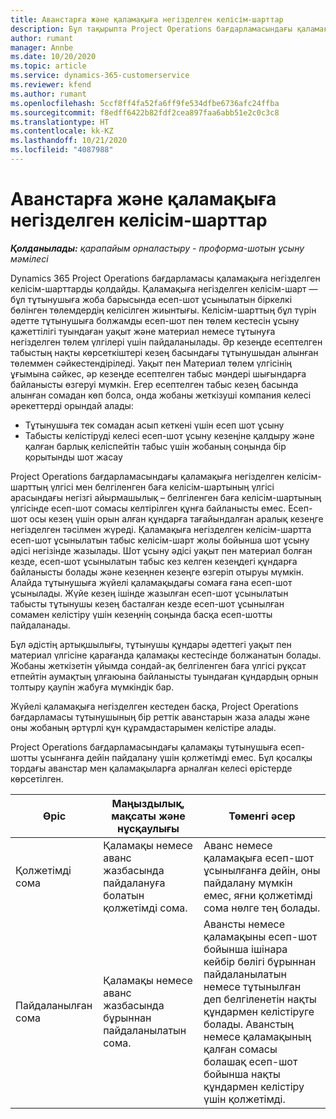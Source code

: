 ```yaml
---
title: Аванстарға және қаламақыға негізделген келісім-шарттар
description: Бұл тақырыпта Project Operations бағдарламасындағы қаламақыға негізделген келісім-шарттың келісілген үлгілері мен аванстар туралы ақпарат берілген.
author: rumant
manager: Annbe
ms.date: 10/20/2020
ms.topic: article
ms.service: dynamics-365-customerservice
ms.reviewer: kfend
ms.author: rumant
ms.openlocfilehash: 5ccf8ff4fa52fa6ff9fe534dfbe6736afc24ffba
ms.sourcegitcommit: f8edff6422b82fdf2cea897faa6abb51e2c0c3c8
ms.translationtype: HT
ms.contentlocale: kk-KZ
ms.lasthandoff: 10/21/2020
ms.locfileid: "4087988"
---
```

# <a name="advances-and-retainer-based-contracts"></a>Аванстарға және қаламақыға негізделген келісім-шарттар 


_**Қолданылады:** қарапайым орналастыру - проформа-шотын ұсыну мәмілесі_

Dynamics 365 Project Operations бағдарламасы қаламақыға негізделген келісім-шарттарды қолдайды. Қаламақыға негізделген келісім-шарт — бұл тұтынушыға жоба барысында есеп-шот ұсынылатын біркелкі бөлінген төлемдердің келісілген жиынтығы. Келісім-шарттың бұл түрін әдетте тұтынушыға болжамды есеп-шот пен төлем кестесін ұсыну қажеттілігі туындаған уақыт және материал немесе тұтынуға негізделген төлем үлгілері үшін пайдаланылады. Әр кезеңде есептелген табыстың нақты көрсеткіштері кезең басындағы тұтынушыдан алынған төлеммен сәйкестендіріледі. Уақыт пен Материал төлем үлгісінің ұғымына сәйкес, әр кезеңде есептелген табыс мәндері шығындарға байланысты өзгеруі мүмкін. Егер есептелген табыс кезең басында алынған сомадан көп болса, онда жобаны жеткізуші компания келесі әрекеттерді орындай алады:

- Тұтынушыға тек сомадан асып кеткені үшін есеп шот ұсыну 
- Табысты келістіруді келесі есеп-шот ұсыну кезеңіне қалдыру және қалған барлық келіспейтін табыс үшін жобаның соңында бір қорытынды шот жасау

Project Operations бағдарламасындағы қаламақыға негізделген келісім-шарттың үлгісі мен белгіленген баға келісім-шартының үлгісі арасындағы негізгі айырмашылық – белгіленген баға келісім-шартының үлгісінде есеп-шот сомасы келтірілген құнға байланысты емес. Есеп-шот осы кезең үшін орын алған құндарға тағайындалған аралық кезеңге негізделген тәсілмен жүреді. Қаламақыға негізделген келісім-шартта есеп-шот ұсынылатын табыс келісім-шарт жолы бойынша шот ұсыну әдісі негізінде жазылады. Шот ұсыну әдісі уақыт пен материал болған кезде, есеп-шот ұсынылатын табыс кез келген кезеңдегі құндарға байланысты болады және кезеңнен кезеңге өзгеріп отыруы мүмкін. Алайда тұтынушыға жүйелі қаламақыдағы сомаға ғана есеп-шот ұсынылады. Жүйе кезең ішінде жазылған есеп-шот ұсынылатын табысты тұтынушы кезең басталған кезде есеп-шот ұсынылған сомамен келістіру үшін кезеңнің соңында басқа есеп-шотты пайдаланады.

Бұл әдістің артықшылығы, тұтынушы құндары әдеттегі уақыт пен материал үлгісіне қарағанда қаламақы кестесінде болжанатын болады. Жобаны жеткізетін ұйымда сондай-ақ белгіленген баға үлгісі рұқсат етпейтін аумақтың ұлғаюына байланысты туындаған құндардың орнын толтыру қаупін жабуға мүмкіндік бар.

Жүйелі қаламақыға негізделген кестеден басқа, Project Operations бағдарламасы тұтынушының бір реттік аванстарын жаза алады және оны жобаның әртүрлі құн құрамдастарымен келістіре алады.

Project Operations бағдарламасындағы қаламақы тұтынушыға есеп-шотты ұсынғанға дейін пайдалану үшін қолжетімді емес. Бұл қосалқы тордағы аванстар мен қаламақыларға арналған келесі өрістерде көрсетілген.

| Өріс | Маңыздылық, мақсаты және нұсқаулығы | Төменгі әсер |
| --- | --- | --- |
| Қолжетімді сома | Қаламақы немесе аванс жазбасында пайдалануға болатын қолжетімді сома. | Аванс немесе қаламақыға есеп-шот ұсынылғанға дейін, оны пайдалану мүмкін емес, яғни қолжетімді сома нөлге тең болады. |
| Пайдаланылған сома | Қаламақы немесе аванс жазбасында бұрыннан пайдаланылатын сома. | Авансты немесе қаламақыны есеп-шот бойынша ішінара кейбір бөлігі бұрыннан пайдаланылатын немесе тұтынылған деп белгіленетін нақты құндармен келістіруге болады. Аванстың немесе қаламақының қалған сомасы болашақ есеп-шот бойынша нақты құндармен келістіру үшін қолжетімді. |
